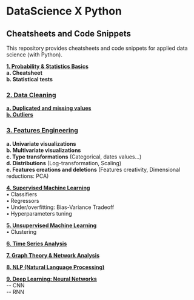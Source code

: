 # DataScience X Python

## Cheatsheets and Code Snippets

This repository provides cheatsheets and code snippets for applied data science (with Python).

**[1. Probability & Statistics Basics](I.%20Probability%20and%20Statistics%20Basics)**  
**a. Cheatsheet**  
**b. Statistical tests**  

### [2. Data Cleaning](II.%20Data%20Cleaning)   
**[a. Duplicated and missing values](Metrics)**  
**[b. Outliers](Models/Regressors)**  

### [3. Features Engineering](https://github.com/qmonmous/DataScience-X-Python/tree/master/3.%20Features%20Engineering)  
**a. Univariate visualizations**  
**b. Multivariate visualizations**  
**c. Type transformations** (Categorical, dates values...)  
**d. Distributions** (Log-transformation, Scaling)  
**e. Features creations and deletions** (Features creativity, Dimensional reductions: PCA)  

**[4. Supervised Machine Learning](https://github.com/qmonmous/DataScience-X-Python/tree/master/4.%20Supervised%20Modeling)**  
• Classifiers  
• Regressors  
• Under/overfitting: Bias-Variance Tradeoff  
• Hyperparameters tuning  

**[5. Unsupervised Machine Learning](https://github.com/qmonmous/DataScience-X-Python/tree/master/5.%20Unsupervised%20Machine%20Learning)**  
• Clustering  

**[6. Time Series Analysis](#six)**  

**[7. Graph Theory & Network Analysis](#six)**  

**[8. NLP (Natural Language Processing)](#six)**  

**[9. Deep Learning: Neural Networks](#six)**  
-- CNN  
-- RNN  